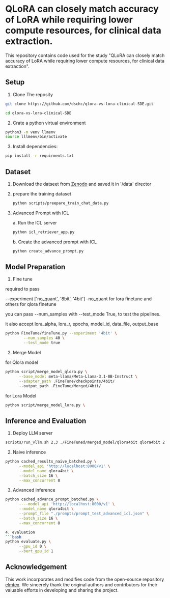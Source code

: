 # QLoRA can closely match accuracy of LoRA while requiring lower compute resources, for clinical data extraction.

This repository contains code used for the study "QLoRA can closely match accuracy of LoRA while requiring lower compute resources, for clinical data extraction". 

## Setup 
1. Clone The reposity 
```bash
git clone https://github.com/dschc/qlora-vs-lora-clinical-SDE.git 

cd qlora-vs-lora-clinical-SDE 

```

2. Crate a python virtual environment 
```bash 
python3 -m venv llmenv 
source lllmenv/bin/activate
```

3. Install dependencies: 
```bash 
pip install -r requirments.txt
```

## Dataset 

1. Download the datseet from [Zenodo](https://zenodo.org/records/14793810) and saved it in '/data' director 


2. prepare the training dataset
      ```bash 
      python scripts/preepare_train_chat_data.py 
      ```

3. Advanced Prompt with ICL 

      a. Run the ICL server 
      ```bash 
      python icl_retriever_app.py
      ``` 

      b. Create the advanced prompt with ICL 
      ```bash 
      python create_advance_prompt.py
      ```

## Model Preparation 
1. Fine tune 

required to pass 

--experiment ['no_quant', '8bit', '4bit'] -no_quant for lora finetune and others for qlora finetune 

you can pass --num_samples with --test_mode True, to test the pipelines. 

it also accept lora_alpha, lora_r, epochs, model_id, data_file, output_base 


```bash 
python FineTune/fineTune.py --experiment '4bit' \
        --num_samples 40 \
        --test_mode true
```
2. Merge Model 

for Qlora model

```bash 
python script/merge_model_qlora.py \
      --base_model meta-llama/Meta-Llama-3.1-8B-Instruct \
      --adapter_path .FineTune/checkpoints/4bit/
      --output_path .FineTune/Merged/4bit/ 
```

for Lora Model 
```bash 
python script/merge_model_lora.py \ 
```

## Inference and Evaluation 

1. Deploy LLM server
```bash 
scripts/run_vllm.sh 2,3 ./FineTuned/merged_model/qlora4bit qlora4bit 2 
```

2. Naive inference 
```bash
python cached_results_naive_batched.py \
      --model_api 'http://localhost:8000/v1' \
      --model_name qlora4bit \
      --batch_size 16 \
      --max_concurrent 8 
```

3. Advanced inference 
```bash 
python cached_advance_prompt_batched.py \
      ----model_api 'http://localhost:8000/v1' \
      --model_name qlora4bit \
      --prompt_file "./prompts/prompt_test_advanced_icl.json" \
      --batch_size 16 \
      --max_concurrent 8 

4. evaluation 
```bash 
python evaluate.py \
      --gpu_id 0 \
      --bert_gpu_id 1
```


## Acknowledgement
This work incorporates and modifies code from the open-source repository [elmtex](https://gitlab.cc-asp.fraunhofer.de/health-open/elmtex). We sincerely thank the original authors and contributors for their valuable efforts in developing and sharing the project.